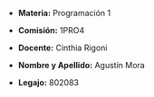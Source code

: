 - **Materia:** Programación 1
  
- **Comisión:** 1PRO4
 
- **Docente:** Cinthia Rigoni

- **Nombre y Apellido:** Agustín Mora

- **Legajo:** 802083
